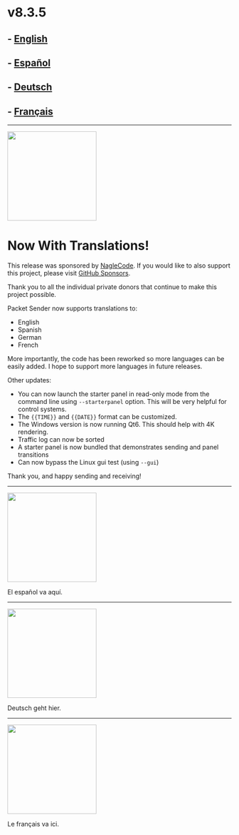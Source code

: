 # v8.3.5

## - <a href="#english">English</a>
## - <a href="#spanish">Español</a>
## - <a href="#german">Deutsch</a>
## - <a href="#french">Français</a>

<a id="english"></a>
<hr>
<img width="200" src="https://raw.githubusercontent.com/dannagle/PacketSender/master/src/languages/english-flag.png">

# Now With Translations!

This release was sponsored by [NagleCode](https://dannagle.com/). If you would like to also support this project, please visit [GitHub Sponsors](https://github.com/sponsors/dannagle).

Thank you to all the individual private donors that continue to make this project possible. 

Packet Sender now supports translations to:
- English
- Spanish
- German
- French

More importantly, the code has been reworked so more languages can be easily added. I hope to support more languages in future releases. 

Other updates:

- You can now launch the starter panel in read-only mode from the command line using `--starterpanel` option. This will be very helpful for control systems.
- The `{{TIME}}` and `{{DATE}}` format can be customized.
- The Windows version is now running Qt6. This should help with 4K rendering. 
- Traffic log can now be sorted
- A starter panel is now bundled that demonstrates sending and panel transitions
- Can now bypass the Linux gui test (using `--gui`)

Thank you, and happy sending and receiving!

<a id="spanish"></a>
<hr>
<img width="200" src="https://raw.githubusercontent.com/dannagle/PacketSender/master/src/languages/spanish-flag.png">

El español va aquí.

<a id="german"></a>
<hr>
<img width="200" src="https://raw.githubusercontent.com/dannagle/PacketSender/master/src/languages/german-flag.png">

Deutsch geht hier.

<a id="french"></a>
<hr>
<img width="200" src="https://raw.githubusercontent.com/dannagle/PacketSender/master/src/languages/french-flag.png">

Le français va ici.


